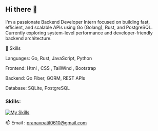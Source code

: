 ## Hi there 👋

I'm a passionate Backend Developer Intern focused on building fast, efficient, and scalable APIs using Go (Golang), Rust, and PostgreSQL. Currently exploring system-level performance and developer-friendly backend architecture.

🚀 Skills

Languages: Go, Rust, JavaScript, Python

Frontend: Html , CSS , TailWind , Bootstrap

Backend: Go Fiber, GORM, REST APIs

Database: SQLite, PostgreSQL
### Skills:
[![My Skills](https://skillicons.dev/icons?i=html,css,js,tailwind,bootstrap,nodejs.expressjs,golang,rust,c,python,postman,postgres,mysql)](https://skillicons.dev)


📫 Email : pranavpatil0610@gmail.com


<!--
**Pranavpatil6/Pranavpatil6** is a ✨ _special_ ✨ repository because its `README.md` (this file) appears on your GitHub profile.

Here are some ideas to get you started:

- 🔭 I’m currently working on ...
- 🌱 I’m currently learning ...
- 👯 I’m looking to collaborate on ...
- 🤔 I’m looking for help with ...
- 💬 Ask me about ...
- 📫 How to reach me: ...
- 😄 Pronouns: ...
- ⚡ Fun fact: ...
-->
